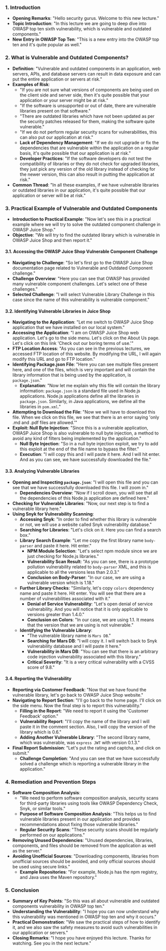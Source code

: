 ### 1. Introduction
- **Opening Remarks**: "Hello security gurus. Welcome to this new lecture."
- **Topic Introduction**: "In this lecture we are going to deep dive into OWASP top ten sixth vulnerability, which is vulnerable and outdated components."
- **New Entry in OWASP Top Ten**: "This is a new entry into the OWASP top ten and it's quite popular as well."

### 2. What is Vulnerable and Outdated Components?
- **Definition**: "Vulnerable and outdated components in an application, web servers, APIs, and database servers can result in data exposure and can put the entire application or servers at risk."
- **Examples of Risk**:
  - "If you are not sure what versions of components are being used on the client side and server side, then it's quite possible that your application or your server might be at risk."
  - "If the software is unsupported or out of date, there are vulnerable libraries present on that software."
  - "There are outdated libraries which have not been updated as per the security patches released for them, making the software quite vulnerable."
  - "If we do not perform regular security scans for vulnerabilities, this can also put our application at risk."
  - **Lack of Dependency Management**: "If we do not upgrade or fix the dependencies that are vulnerable within the application on a regular basis, it's quite possible that our application is at risk."
  - **Developer Practices**: "If the software developers do not test the compatibility of libraries or they do not check for upgraded libraries, they just pick any version of the old library instead of checking for the newer version, this can also result in putting the application at risk."
- **Common Thread**: "In all these examples, if we have vulnerable libraries or outdated libraries in our application, it's quite possible that our application or server will be at risk."

### 3. Practical Example of Vulnerable and Outdated Components
- **Introduction to Practical Example**: "Now let's see this in a practical example where we will try to solve the outdated component challenge in OWASP Juice Shop."
- **Objective**: "We will try to find the outdated library which is vulnerable in OWASP Juice Shop and then report it."

#### 3.1. Accessing the OWASP Juice Shop Vulnerable Component Challenge
- **Navigating to Challenge**: "So let's first go to the OWASP Juice Shop documentation page related to Vulnerable and Outdated Component challenge."
- **Challenge Overview**: "Here you can see that OWASP has provided many vulnerable component challenges. Let's select one of these challenges."
- **Selected Challenge**: "I will select Vulnerable Library Challenge in this case since the name of this vulnerability is vulnerable component."

#### 3.2. Identifying Vulnerable Libraries in Juice Shop
- **Navigating to the Application**: "Let me switch to OWASP Juice Shop application that we have installed on our local system."
- **Accessing the Application**: "I am on OWASP Juice Shop web application. Let's go to the side menu. Let's click on the About Us page. Let's click on this link 'Check out our boring terms of use.'"
- **FTP Location Access**: "As you can see in the previous lectures, we accessed FTP location of this website. By modifying the URL, I will again modify this URL and go to FTP location."
- **Identifying Package.json File**: "Here you can see multiple files present here, and one of the files, which is very important and will contain the library information that is being used by the application, is `package.json`."
  - **Explanation**: "Now let me explain why this file will contain the library information: `package.json` is a standard file used in Node.js applications. Node.js applications define all the libraries in `package.json`. Similarly, in Java applications, we define all the libraries in `pom.xml`."
- **Attempting to Download the File**: "Now we will have to download this file. When we click on this file, we see that there is an error saying 'only .md and .pdf files are allowed.'"
- **Exploit: Null Byte Injection**: "Since this is a vulnerable application, OWASP Juice Shop is also vulnerable to null byte injection, a method to avoid any kind of filters being implemented by the application."
  - **Null Byte Injection**: "So in a null byte injection exploit, we try to add this exploit at the end of the file name to bypass the filter."
  - **Execution**: "I will copy this and I will paste it here. And I will hit enter. And as you can see, we have successfully downloaded the file."

#### 3.3. Analyzing Vulnerable Libraries
- **Opening and Inspecting `package.json`**: "I will open this file and you can see that we have successfully downloaded this file. I will zoom in."
  - **Dependencies Overview**: "Now if I scroll down, you will see that all the dependencies of this Node.js application are defined here."
- **Checking for Vulnerable Libraries**: "Now, our next step is to find a vulnerable library here."
- **Using Snyk for Vulnerability Scanning**:
  - **Accessing Snyk**: "In order to find whether this library is vulnerable or not, we will use a website called Snyk vulnerability database."
  - **Searching for Libraries**: "Let's click on it. Here you can find a search box."
  - **Library Search Example**: "Let me copy the first library name `body-parser` and paste it here. Hit enter."
    - **NPM Module Selection**: "Let's select npm module since we are just checking for Node.js libraries."
    - **Vulnerability Scan Result**: "As you can see, there is a prototype pollution vulnerability related to `body-parser` XML, and this is applicable to all the versions less than 2.0.3."
    - **Conclusion on Body-Parser**: "In our case, we are using a vulnerable version which is 1.18."
  - **Further Library Checks**: "Similarly, let's copy `colors` dependency name and paste it here. Hit enter. You will see that there are a number of vulnerabilities associated with it."
    - **Denial of Service Vulnerability**: "Let's open denial of service vulnerability. And you will notice that it is only applicable to versions greater than 1.4.0."
    - **Conclusion on Colors**: "In our case, we are using 1.1. It means that the version that we are using is not vulnerable."
  - **Identifying the Vulnerable Library**:
    - "The vulnerable library name is `Mars DB`."
    - **Searching for Mars DB**: "I will copy it. I will switch back to Snyk vulnerability database and I will paste it here."
    - **Vulnerability in Mars DB**: "You can see that there is an arbitrary code injection vulnerability associated with this library."
    - **Critical Severity**: "It is a very critical vulnerability with a CVSS score of 9.8."

#### 3.4. Reporting the Vulnerability
- **Reporting via Customer Feedback**: "Now that we have found the vulnerable library, let's go back to OWASP Juice Shop website."
- **Navigating to Report Section**: "I'll go back to the home page. I'll click on the side menu. Now the final step is to report this vulnerability."
  - **Filling in the Report**: "We need to report it using the 'Customer Feedback' option."
  - **Vulnerability Report**: "I'll copy the name of the library and I will paste it in the comment section. Also, I will copy the version of the library which is 0.6."
  - **Adding Another Vulnerable Library**: "The second library name, which was vulnerable, was `express JWT` with version 0.1.3."
- **Final Report Submission**: "Let's put the rating and captcha, and click on submit."
  - **Challenge Completion**: "And you can see that we have successfully solved a challenge which is reporting a vulnerable library in the application."

### 4. Remediation and Prevention Steps
- **Software Composition Analysis**:
  - "We need to perform software composition analysis, security scans for third-party libraries using tools like OWASP Dependency Check, Snyk, or similar tools."
  - **Purpose of Software Composition Analysis**: "This helps us to find vulnerable libraries present in our application and provides recommendations about fixing those vulnerable libraries."
  - **Regular Security Scans**: "These security scans should be regularly performed on our applications."
- **Removing Unused Dependencies**: "Unused dependencies, libraries, components, and files should be removed from the application as well as the server."
- **Avoiding Unofficial Sources**: "Downloading components, libraries from unofficial sources should be avoided, and only official sources should be used using secure links."
  - **Example Repositories**: "For example, Node.js has the npm registry, and Java uses the Maven repository."

### 5. Conclusion
- **Summary of Key Points**: "So this was all about vulnerable and outdated components vulnerability in OWASP top ten."
- **Understanding the Vulnerability**: "I hope you can now understand why this vulnerability was mentioned in OWASP top ten and why it occurs."
- **Practical Demonstration**: "We saw the practical steps of how to identify it, and we also saw the safety measures to avoid such vulnerabilities in our application or servers."
- **Closing Remarks**: "I hope you have enjoyed this lecture. Thanks for watching. See you in the next lecture."